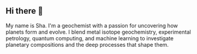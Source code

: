 ## Hi there 👋

My name is Sha. I'm a geochemist with a passion for uncovering how planets form and evolve. I blend metal isotope geochemistry, experimental petrology, quantum computing, and machine learning to investigate planetary compositions and the deep processes that shape them.



<!--
**ShaChen416/ShaChen416** is a ✨ _special_ ✨ repository because its `README.md` (this file) appears on your GitHub profile.

Here are some ideas to get you started:

- 🔭 I’m currently working on ...
- 🌱 I’m currently learning ...
- 👯 I’m looking to collaborate on ...
- 🤔 I’m looking for help with ...
- 💬 Ask me about ...
- 📫 How to reach me: ...
- 😄 Pronouns: ...
- ⚡ Fun fact: ...
-->
